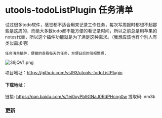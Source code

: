 # utools-todoListPlugin 任务清单

试过很多todo软件，感觉都不适合用来记录工作任务，每次写周报时都想不起那些是这周的，而绝大多数todo都不能方便的看记录时间，所以之前总是用苹果的notes代替，所以这个插件功能就是为了满足这种需求。（我想应该也有个别人有类似需求吧）
```
任务清单插件，便捷的查看每天的任务，方便日后的简报整理.
```


![39jQV1.png](https://s2.ax1x.com/2020/02/17/39jQV1.png)

项目地址：https://github.com/vst93/utools-todoListPlugin



#### 下载地址：
链接: https://pan.baidu.com/s/1ei0xyPb9GNaJ0RdPHcng0w 提取码: nm3b

### 更新
